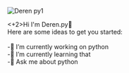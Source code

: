 ![Deren py1](https://github.com/user-attachments/assets/f2c07ee1-cb10-4017-924c-96a36da3a0db)

<!--
**Deren-Es/Deren-Es** is a ✨ _special_ ✨ repository because its `README.md` (this file) appears on your GitHub profile.
--!>
<+2>Hi I'm Deren.py👋<br>
Here are some ideas to get you started:<br>
<br>
-🔭 I’m currently working on python<br>                        
-🌱 I’m currently learning that<br>
-💬 Ask me about python<br>


